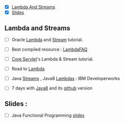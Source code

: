 - [x] [Lambda And Streams](Lambda-and-Streams)
- [x] [Slides](Slides)

## Lambda and Streams
- [ ] Oracle [Lambda](https://docs.oracle.com/javase/tutorial/java/javaOO/lambdaexpressions.html) and [Stream](https://docs.oracle.com/javase/tutorial/collections/streams/index.html) tutorial.
- [ ] Best compiled resource : [LambdaFAQ](http://www.lambdafaq.org/)
- [ ] [Core Servlet](http://www.coreservlets.com/java-8-tutorial/)'s Lambda & Stream tutorial.
- [ ] Road to [Lambda](https://www.eclipsecon.org/na2014/sites/default/files/slides/2014-03-18%20The%20Road%20To%20Lambda.pdf)
- [ ] Java [Streams](https://www.ibm.com/developerworks/library/j-java-streams-1-brian-goetz/index.html) ,  Java8 [Lambdas](https://www.ibm.com/developerworks/library/j-java8lambdas/index.html) : IBM Developerworks

- [ ] 7 days with [Java8](https://shekhargulati.com/7-days-with-java-8/) and its [github](https://github.com/shekhargulati/java8-the-missing-tutorial) version

## Slides :
- [ ] Java Functional Programming [slides](https://web.njit.edu/~cx62/download/Java%20Lambda%20Expression.pdf)
